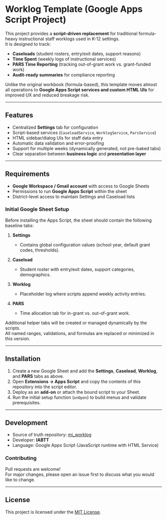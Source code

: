 # Worklog Template (Google Apps Script Project)

This project provides a **script-driven replacement** for traditional formula-heavy instructional staff worklogs used in K-12 settings.  
It is designed to track:

- **Caseloads** (student rosters, entry/exit dates, support reasons)
- **Time Spent** (weekly logs of instructional services)
- **PARS Time Reporting** (tracking out-of-grant work vs. grant-funded work)
- **Audit-ready summaries** for compliance reporting

Unlike the original workbook (formula-based), this template moves almost all operations to **Google Apps Script services and custom HTML UIs** for improved UX and reduced breakage risk.

---

## Features

- Centralized **Settings** tab for configuration
- Script-based services (`CaseloadService`, `WorklogService`, `ParsService`)
- HTML sidebar/dialog UIs for staff data entry
- Automatic data validation and error-proofing
- Support for multiple weeks (dynamically generated, not pre-baked tabs)
- Clear separation between **business logic** and **presentation layer**

---

## Requirements

- **Google Workspace / Gmail account** with access to Google Sheets
- Permissions to run **Google Apps Script** within the sheet
- District-level access to maintain Settings and Caseload lists

### Initial Google Sheet Setup

Before installing the Apps Script, the sheet should contain the following baseline tabs:

1. **Settings**  
   - Contains global configuration values (school year, default grant codes, thresholds).

2. **Caseload**  
   - Student roster with entry/exit dates, support categories, demographics.

3. **Worklog**  
   - Placeholder log where scripts append weekly activity entries.

4. **PARS**  
   - Time allocation tab for in-grant vs. out-of-grant work.

Additional helper tabs will be created or managed dynamically by the scripts.  
All named ranges, validations, and formulas are replaced or minimized in this version.

---

## Installation

1. Create a new Google Sheet and add the **Settings**, **Caseload**, **Worklog**, and **PARS** tabs as above.
2. Open **Extensions → Apps Script** and copy the contents of this repository into the script editor.
3. Deploy as an **add-on** or attach the bound script to your Sheet.
4. Run the initial setup function (`onOpen`) to build menus and validate prerequisites.

---

## Development

- Source of truth repository: [mi_worklog](https://github.com/bitdepthmedia/mi_worklog)
- Developer: **IABTT**
- Language: Google Apps Script (JavaScript runtime with HTML Service)

### Contributing

Pull requests are welcome!  
For major changes, please open an issue first to discuss what you would like to change.

---

## License

This project is licensed under the [MIT License](./LICENSE).